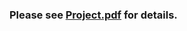 ### Please see [Project.pdf](https://github.com/zjplab/Data-Science-Projects-/blob/master/Fit%20Hurricane%20Distribution/Project.pdf) for details. 
